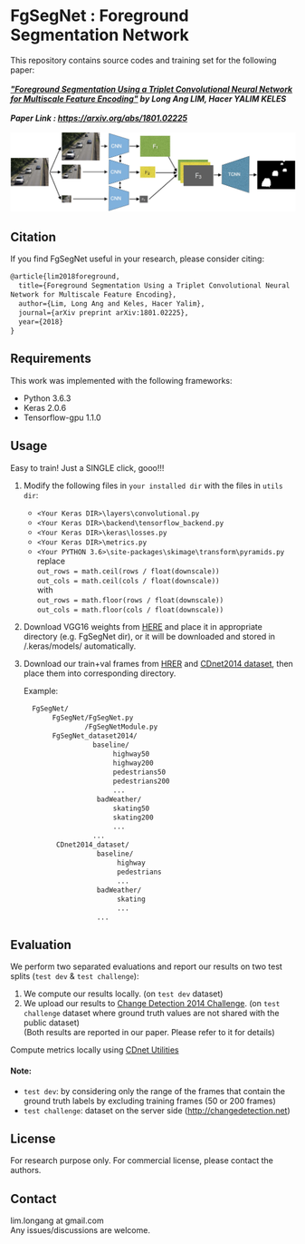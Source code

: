 # FgSegNet : Foreground Segmentation Network

This repository contains source codes and training set for the following paper:<br /><br />
***["Foreground Segmentation Using a Triplet Convolutional Neural Network for Multiscale Feature Encoding"](https://arxiv.org/abs/1801.02225)  by Long Ang LIM, Hacer YALIM KELES*** <br /><br />
***Paper Link : https://arxiv.org/abs/1801.02225*** <br/><br/>
![alt tag](network.jpg "FgSegNet Network Architecture")
<br/>
## Citation
If you find FgSegNet useful in your research, please consider citing: <br />
```
@article{lim2018foreground,
  title={Foreground Segmentation Using a Triplet Convolutional Neural Network for Multiscale Feature Encoding},
  author={Lim, Long Ang and Keles, Hacer Yalim},
  journal={arXiv preprint arXiv:1801.02225},
  year={2018}
}
```

## Requirements
This work was implemented with the following frameworks:
* Python 3.6.3
* Keras 2.0.6
* Tensorflow-gpu 1.1.0

## Usage
Easy to train! Just a SINGLE click, gooo!!! <br />
1. Modify the following files in ``your installed dir`` with the files in ``utils dir``:
    * ``<Your Keras DIR>\layers\convolutional.py``
    * ``<Your Keras DIR>\backend\tensorflow_backend.py``
    * ``<Your Keras DIR>\keras\losses.py``
    * ``<Your Keras DIR>\metrics.py``
    * ``<Your PYTHON 3.6>\site-packages\skimage\transform\pyramids.py`` <br/>
          replace <br/>
          ```out_rows = math.ceil(rows / float(downscale))``` <br/>
          ```out_cols = math.ceil(cols / float(downscale))``` <br/>
          with <br/>
          ```out_rows = math.floor(rows / float(downscale))```<br/>
          ```out_cols = math.floor(cols / float(downscale))```
2. Download VGG16 weights from [HERE](https://github.com/fchollet/deep-learning-models/releases/download/v0.1/vgg16_weights_tf_dim_ordering_tf_kernels_notop.h5) and place it in appropriate directory (e.g. FgSegNet dir), or it will be downloaded and stored in /.keras/models/ automatically.
3. Download our train+val frames from [HRER](/FgSegNet_dataset2014) and [CDnet2014 dataset](http://changedetection.net), then place them into corresponding directory.<br/>
  
    Example:

    ```
      FgSegNet/
           FgSegNet/FgSegNet.py
                   /FgSegNetModule.py
           FgSegNet_dataset2014/
                     baseline/
                          highway50
                          highway200
                          pedestrians50
                          pedestrians200
                          ...
                      badWeather/
                          skating50
                          skating200
                          ...
                     ...
            CDnet2014_dataset/
                      baseline/
                           highway
                           pedestrians
                           ...
                      badWeather/
                           skating
                           ...
                      ...      
    ```

## Evaluation
We perform two separated evaluations and report our results on two test splits (``test dev`` & ``test challenge``): <br />
1. We compute our results locally. (on ``test dev`` dataset)
2. We upload our results to [Change Detection 2014 Challenge](http://changedetection.net). (on ``test challenge`` dataset where ground truth values are not shared with the public dataset)<br />
(Both results are reported in our paper. Please refer to it for details)<br />

Compute metrics locally using [CDnet Utilities](http://wordpress-jodoin.dmi.usherb.ca/code/)
#### Note: 
- ``test dev``: by considering only the range of the frames that contain the ground truth labels by excluding training frames (50 or 200 frames)
- ``test challenge``: dataset on the server side (http://changedetection.net)

## License
For research purpose only. For commercial license, please contact the authors.

## Contact
lim.longang at gmail.com <br/>
Any issues/discussions are welcome.
